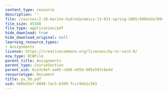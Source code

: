 ```yaml
---
content_type: resource
description: ''
file: /courses/2-20-marine-hydrodynamics-13-021-spring-2005/986bd2e708407ac58369fccc9da1c563_ps_9b.pdf
file_size: 45348
file_type: application/pdf
hide_download: true
hide_download_original: null
learning_resource_types:
- Assignments
license: https://creativecommons.org/licenses/by-nc-sa/4.0/
ocw_type: OCWFile
parent_title: Assignments
parent_type: CourseSection
parent_uid: 6ce3c0ef-aa05-c666-e55d-905e597c8e4d
resourcetype: Document
title: ps_9b.pdf
uid: 986bd2e7-0840-7ac5-8369-fccc9da1c563
---
```

